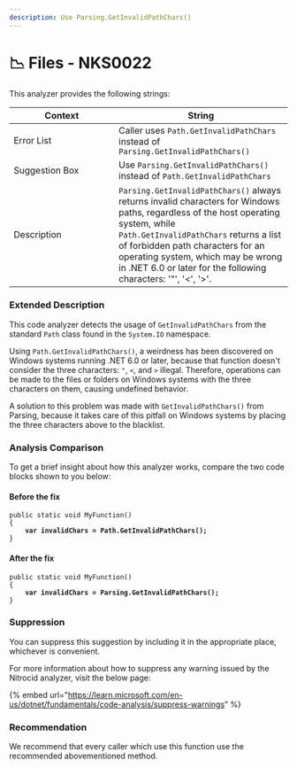 ```yaml
---
description: Use Parsing.GetInvalidPathChars()
---
```


# 📉 Files - NKS0022

This analyzer provides the following strings:

<table><thead><tr><th width="174">Context</th><th>String</th></tr></thead><tbody><tr><td>Error List</td><td>Caller uses <code>Path.GetInvalidPathChars</code> instead of <code>Parsing.GetInvalidPathChars()</code></td></tr><tr><td>Suggestion Box</td><td>Use <code>Parsing.GetInvalidPathChars()</code> instead of <code>Path.GetInvalidPathChars</code></td></tr><tr><td>Description</td><td><code>Parsing.GetInvalidPathChars()</code> always returns invalid characters for Windows paths, regardless of the host operating system, while <code>Path.GetInvalidPathChars</code> returns a list of forbidden path characters for an operating system, which may be wrong in .NET 6.0 or later for the following characters: '"', '&#x3C;', '>'.</td></tr></tbody></table>

### Extended Description

This code analyzer detects the usage of `GetInvalidPathChars` from the standard `Path` class found in the `System.IO` namespace.

Using `Path.GetInvalidPathChars()`, a weirdness has been discovered on Windows systems running .NET 6.0 or later, because that function doesn't consider the three characters: `"`, `<`, and `>` illegal. Therefore, operations can be made to the files or folders on Windows systems with the three characters on them, causing undefined behavior.

A solution to this problem was made with `GetInvalidPathChars()` from Parsing, because it takes care of this pitfall on Windows systems by placing the three characters above to the blacklist.

### Analysis Comparison

To get a brief insight about how this analyzer works, compare the two code blocks shown to you below:

#### Before the fix

<pre class="language-csharp" data-title="Somewhere in your mod code..." data-line-numbers><code class="lang-csharp">public static void MyFunction()
{
<strong>    var invalidChars = Path.GetInvalidPathChars();
</strong>}
</code></pre>

#### After the fix

<pre class="language-csharp" data-title="Somewhere in your mod code..." data-line-numbers><code class="lang-csharp">public static void MyFunction()
{
<strong>    var invalidChars = Parsing.GetInvalidPathChars();
</strong>}
</code></pre>

### Suppression

You can suppress this suggestion by including it in the appropriate place, whichever is convenient.

For more information about how to suppress any warning issued by the Nitrocid analyzer, visit the below page:

{% embed url="https://learn.microsoft.com/en-us/dotnet/fundamentals/code-analysis/suppress-warnings" %}

### Recommendation

We recommend that every caller which use this function use the recommended abovementioned method.
